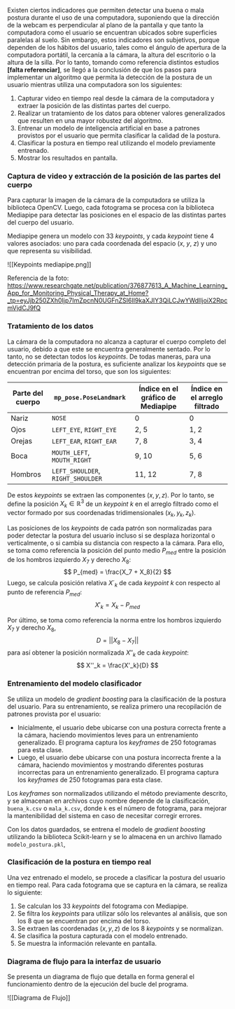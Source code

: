 Existen ciertos indicadores que permiten detectar una buena o mala postura durante el uso de una computadora, suponiendo que la dirección de la webcam es perpendicular al plano de la pantalla y que tanto la computadora como el usuario se encuentran ubicados sobre superficies paralelas al suelo. Sin embargo, estos indicadores son subjetivos, porque dependen de los hábitos del usuario, tales como el ángulo de apertura de la computadora portátil, la cercanía a la cámara, la altura del escritorio o la altura de la silla. Por lo tanto, tomando como referencia distintos estudios **[falta referenciar]**, se llegó a la conclusión de que los pasos para implementar un algoritmo que permita la detección de la postura de un usuario mientras utiliza una computadora son los siguientes:
1. Capturar video en tiempo real desde la cámara de la computadora y extraer la posición de las distintas partes del cuerpo.
2. Realizar un tratamiento de los datos para obtener valores generalizados que resulten en una mayor robustez del algoritmo.
3. Entrenar un modelo de inteligencia artificial en base a patrones provistos por el usuario que permita clasificar la calidad de la postura.
4. Clasificar la postura en tiempo real utilizando el modelo previamente entrenado.
5. Mostrar los resultados en pantalla.
### Captura de video y extracción de la posición de las partes del cuerpo
Para capturar la imagen de la cámara de la computadora se utiliza la biblioteca OpenCV. Luego, cada fotograma se procesa con la biblioteca Mediapipe para detectar las posiciones en el espacio de las distintas partes del cuerpo del usuario.

Mediapipe genera un modelo con 33 *keypoints*, y cada *keypoint* tiene 4 valores asociados: uno para cada coordenada del espacio ($x$, $y$, $z$) y uno que representa su visibilidad.

![[Keypoints mediapipe.png]]

Referencia de la foto:
https://www.researchgate.net/publication/376877613_A_Machine_Learning_App_for_Monitoring_Physical_Therapy_at_Home?_tp=eyJjb250ZXh0Ijp7ImZpcnN0UGFnZSI6Il9kaXJlY3QiLCJwYWdlIjoiX2RpcmVjdCJ9fQ
### Tratamiento de los datos
La cámara de la computadora no alcanza a capturar el cuerpo completo del usuario, debido a que este se encuentra generalmente sentado. Por lo tanto, no se detectan todos los *keypoints*. De todas maneras, para una detección primaria de la postura, es suficiente analizar los *keypoints* que se encuentran por encima del torso, que son los siguientes:

| Parte del cuerpo | `mp_pose.PoseLandmark`            | Índice en el gráfico de Mediapipe | Índice en el arreglo filtrado |
| ---------------- | --------------------------------- | --------------------------------- | ----------------------------- |
| Nariz            | `NOSE`                            | 0                                 | 0                             |
| Ojos             | `LEFT_EYE`, `RIGHT_EYE`           | 2, 5                              | 1, 2                          |
| Orejas           | `LEFT_EAR`, `RIGHT_EAR`           | 7, 8                              | 3, 4                          |
| Boca             | `MOUTH_LEFT`, `MOUTH_RIGHT`       | 9, 10                             | 5, 6                          |
| Hombros          | `LEFT_SHOULDER`, `RIGHT_SHOULDER` | 11, 12                            | 7, 8                          |

De estos *keypoints* se extraen las componentes $(x,y,z)$. Por lo tanto, se define la posición  $X_k\in\mathbb{R}^3$ de un *keypoint* $k$ en el arreglo filtrado como el vector formado por sus coordenadas tridimensionales $(x_k,y_k,z_k)$.

Las posiciones de los *keypoints* de cada patrón son normalizadas para poder detectar la postura del usuario incluso si se desplaza horizontal o verticalmente, o si cambia su distancia con respecto a la cámara. Para ello, se toma como referencia la posición del punto medio $P_{med}$ entre la posición de los hombros izquierdo $X_7$ y derecho $X_8$:
$$
P_{med} = \frac{X_7 + X_8}{2}
$$
Luego, se calcula posición relativa $X´_k$ de cada *keypoint* $k$ con respecto al punto de referencia $P_{med}$:
$$
X'_k = X_k - P_{med}
$$

Por último, se toma como referencia la norma entre los hombros izquierdo $X_7$ y derecho $X_8$,
$$
D = ||X_8 - X_7||
$$
para así obtener la posición normalizada $X''_k$ de cada *keypoint*:
$$
X''_k = \frac{X'_k}{D}
$$

### Entrenamiento del modelo clasificador
Se utiliza un modelo de *gradient boosting* para la clasificación de la postura del usuario. Para su entrenamiento, se realiza primero una recopilación de patrones provista por el usuario:
- Inicialmente, el usuario debe ubicarse con una postura correcta frente a la cámara, haciendo movimientos leves para un entrenamiento generalizado. El programa captura los *keyframes* de 250 fotogramas para esta clase.
- Luego, el usuario debe ubicarse con una postura incorrecta frente a la cámara, haciendo movimientos y mostrando diferentes posturas incorrectas para un entrenamiento generalizado. El programa captura los *keyframes* de 250 fotogramas para esta clase.

Los *keyframes* son normalizados utilizando el método previamente descrito, y se almacenan en archivos cuyo nombre depende de la clasificación, `buena_k.csv` o `mala_k.csv`, donde `k` es el número de fotograma, para mejorar la mantenibilidad del sistema en caso de necesitar corregir errores.

Con los datos guardados, se entrena el modelo de *gradient boosting* utilizando la biblioteca Scikit-learn y se lo almacena en un archivo llamado `modelo_postura.pkl`, 
 
### Clasificación de la postura en tiempo real
Una vez entrenado el modelo, se procede a clasificar la postura del usuario en tiempo real. Para cada fotograma que se captura en la cámara, se realiza lo siguiente:
1. Se calculan los 33 *keypoints* del fotograma con Mediapipe.
2. Se filtra los *keypoints* para utilizar sólo los relevantes al análisis, que son los 8 que se encuentran por encima del torso.
3. Se extraen las coordenadas $(x,y,z)$ de los 8 *keypoints* y se normalizan.
4. Se clasifica la postura capturada con el modelo entrenado.
5. Se muestra la información relevante en pantalla.

### Diagrama de flujo para la interfaz de usuario
Se presenta un diagrama de flujo que detalla en forma general el funcionamiento dentro de la ejecución del bucle del programa.

![[Diagrama de Flujo]]